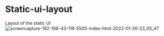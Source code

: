 # Static-ui-layout
Layout of the static UI
![screencapture-192-168-43-118-5500-index-html-2022-01-26-23_05_47](https://user-images.githubusercontent.com/98349743/151216693-2931fb0c-9e6f-4e8b-9f2f-a08e2bd5198d.png)
